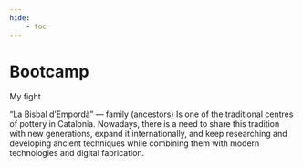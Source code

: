 ```yaml
---
hide:
    - toc
---
```


# Bootcamp

My fight

“La Bisbal d’Empordà” — family (ancestors)
Is one of the traditional centres of pottery in Catalonia.
Nowadays, there is a need to share this tradition with new generations, expand it internationally, and keep researching and developing ancient techniques while combining them with modern technologies and digital fabrication.
